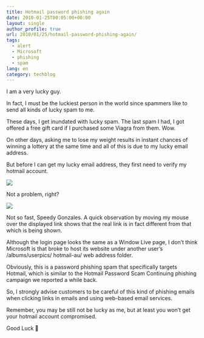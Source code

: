 ```yaml
---
title: Hotmail password phishing again
date: 2010-01-25T00:05:00+00:00
layout: single
author_profile: true
url: 2010/01/25/hotmail-password-phishing-again/
tags:
  - alert
  - Microsoft
  - phishing
  - spam
lang: en
category: techblog
---
```

I am a very lucky guy.

In fact, I must be the luckiest person in the world since spammers like to send all kinds of lucky spam to me.

These days, I get inundated with lucky spam. The last spam I had, I got offered a free gift card if I purchased some Viagra from them. Wow.

On other days, asking me to lose my weight results in instant chances of winning a lottery at the same time and all of this is due to my lucky email address.

But before I can get my lucky email address, they first need to verify my hotmail account.

[![](http://1.bp.blogspot.com/_vaUVXcmC3OI/S1zV1hbwGlI/AAAAAAAAAvg/tYOlIlQmyxE/s640/hotmail1.jpg)](http://1.bp.blogspot.com/_vaUVXcmC3OI/S1zV1hbwGlI/AAAAAAAAAvg/tYOlIlQmyxE/s1600-h/hotmail1.jpg)

Not a problem, right?

[![](http://4.bp.blogspot.com/_vaUVXcmC3OI/S1zWMtqvphI/AAAAAAAAAvo/T5vh5ZBSs9k/s640/hotmail2.jpg)](http://4.bp.blogspot.com/_vaUVXcmC3OI/S1zWMtqvphI/AAAAAAAAAvo/T5vh5ZBSs9k/s1600-h/hotmail2.jpg)

Not so fast, Speedy Gonzales. A quick observation by moving my mouse over the displayed link shows that the real link is in fact different from that which is being shown.

Although the login page looks the same as a Window Live page, I don’t think Microsoft is that broke to host its website under another user’s /albums/userpics/ hotmail-au/ web address folder.

Obviously, this is a password phishing spam that specifically targets Hotmail, which is similar to the Hotmail Password Scam Continuing phishing campaign we reported a while back.

So, I strongly advise customers to be careful of this kind of phishing emails when clicking links in emails and using web-based email services.

Remember, you may be still not be lucky as me, but at least you won’t get your hotmail account compromised.

Good Luck 🙂